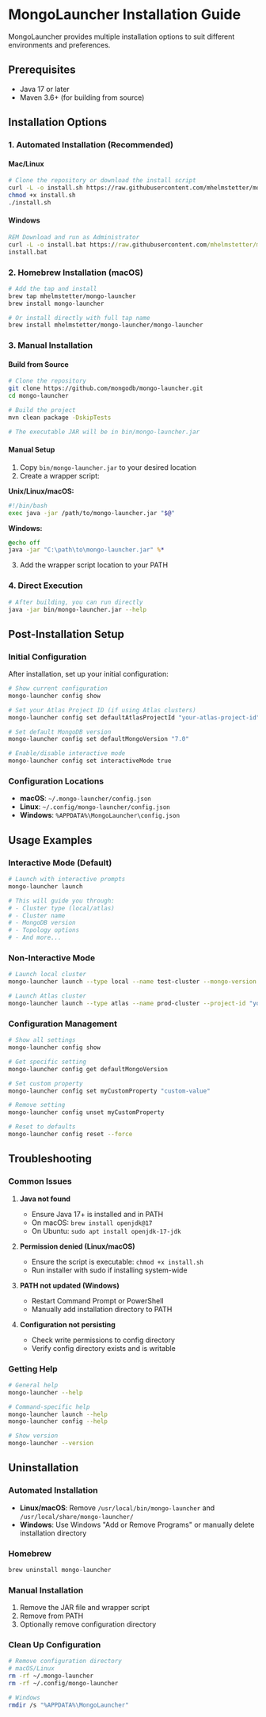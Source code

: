 # MongoLauncher Installation Guide

MongoLauncher provides multiple installation options to suit different environments and preferences.

## Prerequisites

- Java 17 or later
- Maven 3.6+ (for building from source)

## Installation Options

### 1. Automated Installation (Recommended)

#### Mac/Linux
```bash
# Clone the repository or download the install script
curl -L -o install.sh https://raw.githubusercontent.com/mhelmstetter/mongo-launcher/main/bin/install.sh
chmod +x install.sh
./install.sh
```

#### Windows
```cmd
REM Download and run as Administrator
curl -L -o install.bat https://raw.githubusercontent.com/mhelmstetter/mongo-launcher/main/bin/install.bat
install.bat
```

### 2. Homebrew Installation (macOS)

```bash
# Add the tap and install
brew tap mhelmstetter/mongo-launcher
brew install mongo-launcher

# Or install directly with full tap name
brew install mhelmstetter/mongo-launcher/mongo-launcher
```

### 3. Manual Installation

#### Build from Source
```bash
# Clone the repository
git clone https://github.com/mongodb/mongo-launcher.git
cd mongo-launcher

# Build the project
mvn clean package -DskipTests

# The executable JAR will be in bin/mongo-launcher.jar
```

#### Manual Setup
1. Copy `bin/mongo-launcher.jar` to your desired location
2. Create a wrapper script:

**Unix/Linux/macOS:**
```bash
#!/bin/bash
exec java -jar /path/to/mongo-launcher.jar "$@"
```

**Windows:**
```cmd
@echo off
java -jar "C:\path\to\mongo-launcher.jar" %*
```

3. Add the wrapper script location to your PATH

### 4. Direct Execution
```bash
# After building, you can run directly
java -jar bin/mongo-launcher.jar --help
```

## Post-Installation Setup

### Initial Configuration
After installation, set up your initial configuration:

```bash
# Show current configuration
mongo-launcher config show

# Set your Atlas Project ID (if using Atlas clusters)
mongo-launcher config set defaultAtlasProjectId "your-atlas-project-id"

# Set default MongoDB version
mongo-launcher config set defaultMongoVersion "7.0"

# Enable/disable interactive mode
mongo-launcher config set interactiveMode true
```

### Configuration Locations

- **macOS**: `~/.mongo-launcher/config.json`
- **Linux**: `~/.config/mongo-launcher/config.json`
- **Windows**: `%APPDATA%\MongoLauncher\config.json`

## Usage Examples

### Interactive Mode (Default)
```bash
# Launch with interactive prompts
mongo-launcher launch

# This will guide you through:
# - Cluster type (local/atlas)
# - Cluster name
# - MongoDB version
# - Topology options
# - And more...
```

### Non-Interactive Mode
```bash
# Launch local cluster
mongo-launcher launch --type local --name test-cluster --mongo-version 7.0 --non-interactive

# Launch Atlas cluster
mongo-launcher launch --type atlas --name prod-cluster --project-id "your-project-id" --instance-size M10 --non-interactive
```

### Configuration Management
```bash
# Show all settings
mongo-launcher config show

# Get specific setting
mongo-launcher config get defaultMongoVersion

# Set custom property
mongo-launcher config set myCustomProperty "custom-value"

# Remove setting
mongo-launcher config unset myCustomProperty

# Reset to defaults
mongo-launcher config reset --force
```

## Troubleshooting

### Common Issues

1. **Java not found**
   - Ensure Java 17+ is installed and in PATH
   - On macOS: `brew install openjdk@17`
   - On Ubuntu: `sudo apt install openjdk-17-jdk`

2. **Permission denied (Linux/macOS)**
   - Ensure the script is executable: `chmod +x install.sh`
   - Run installer with sudo if installing system-wide

3. **PATH not updated (Windows)**
   - Restart Command Prompt or PowerShell
   - Manually add installation directory to PATH

4. **Configuration not persisting**
   - Check write permissions to config directory
   - Verify config directory exists and is writable

### Getting Help

```bash
# General help
mongo-launcher --help

# Command-specific help
mongo-launcher launch --help
mongo-launcher config --help

# Show version
mongo-launcher --version
```

## Uninstallation

### Automated Installation
- **Linux/macOS**: Remove `/usr/local/bin/mongo-launcher` and `/usr/local/share/mongo-launcher/`
- **Windows**: Use Windows "Add or Remove Programs" or manually delete installation directory

### Homebrew
```bash
brew uninstall mongo-launcher
```

### Manual Installation
1. Remove the JAR file and wrapper script
2. Remove from PATH
3. Optionally remove configuration directory

### Clean Up Configuration
```bash
# Remove configuration directory
# macOS/Linux
rm -rf ~/.mongo-launcher
rm -rf ~/.config/mongo-launcher

# Windows
rmdir /s "%APPDATA%\MongoLauncher"
```
